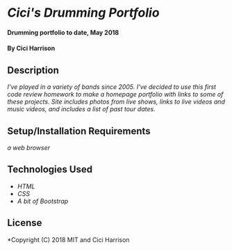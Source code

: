 # _Cici's Drumming Portfolio_

#### Drumming portfolio to date, May 2018

#### By Cici Harrison

## Description

_I've played in a variety of bands since 2005. I've decided to use this first code review homework to make a homepage portfolio with links to some of these projects. Site includes photos from live shows, links to live videos and music videos, and includes a list of past tour dates._

## Setup/Installation Requirements

_a web browser_

## Technologies Used

* _HTML_
* _CSS_
* _A bit of Bootstrap_

## License

*Copyright (C) 2018 MIT and Cici Harrison 
